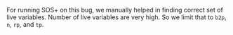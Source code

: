 For running SOS+ on this bug, we manually helped in finding
correct set of live variables. Number of live variables are
very high. So we limit that to `b2p`, `n`, `rp`, and `tp`.

